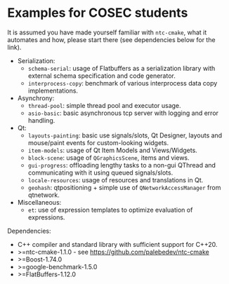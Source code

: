 Examples for COSEC students
===========================

It is assumed you have made yourself familiar with `ntc-cmake`, what it automates and how, please start there (see dependencies below for the link).

- Serialization:
  - `schema-serial`: usage of Flatbuffers as a serialization library with external schema specification and code generator.
  - `interprocess-copy`: benchmark of various interprocess data copy implementations.
- Asynchrony:
  - `thread-pool`: simple thread pool and executor usage.
  - `asio-basic`: basic asynchronous tcp server with logging and error handling.
- Qt:
  - `layouts-painting`: basic use signals/slots, Qt Designer, layouts and mouse/paint events for custom-looking widgets.
  - `item-models`: usage of Qt Item Models and Views/Widgets.
  - `block-scene`: usage of `QGraphicsScene`, items and views.
  - `gui-progress`: offloading lengthy tasks to a non-gui QThread and communicating with it using queued signals/slots.
  - `locale-resources`: usage of resources and translations in Qt.
  - `geohash`: qtpositioning + simple use of `QNetworkAccessManager` from qtnetwork.
- Miscellaneous:
  - `et`: use of expression templates to optimize evaluation of expressions.

Dependencies:
- C++ compiler and standard library with sufficient support for C++20.
- \>=ntc-cmake-1.1.0 - see https://github.com/palebedev/ntc-cmake
- \>=Boost-1.74.0
- \>=google-benchmark-1.5.0
- \>=FlatBuffers-1.12.0

